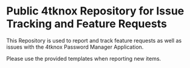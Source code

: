 # Public 4tknox Repository for Issue Tracking and Feature Requests

This Repository is used to report and track feature requests as well as issues with the 4tknox Password Manager Application.

Please use the provided templates when reporting new items.
